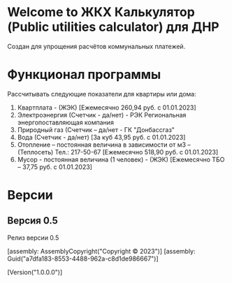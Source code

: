 # Welcome to ЖКХ Калькулятор (Public utilities calculator) для ДНР

Создан для упрощения расчётов коммунальных платежей.

# Функционал программы

Рассчитывать следующие показатели для квартиры или дома:
1. Квартплата - (ЖЭК) [Ежемесячно 260,94 руб. с 01.01.2023]      
2. Электроэнергия (Счетчик - да/нет) - РЭК Региональная энергопоставляющая компания 
3. Природный газ (Счетчик – да/нет - ГК "Донбассгаз"
4. Вода (Счетчик - да/нет)  [За куб 43,95 руб. с 01.01.2023]      
5. Отопление – постоянная величина в зависимости от м3 – (Теплосеть) Тел.: 217-50-67 [Ежемесячно 518,90 руб. с 01.01.2023]      
6. Мусор - постоянная величина (1 человек) - (ЖЭК) [Ежемесячно ТБО – 37,75 руб. с 01.01.2023]


# Версии
## Версия 0.5
Релиз версии 0.5



[assembly: AssemblyCopyright("Copyright ©  2023")]
[assembly: Guid("a7dfa183-8553-4488-962a-c8d1de986667")]

[Version("1.0.0.0")]
